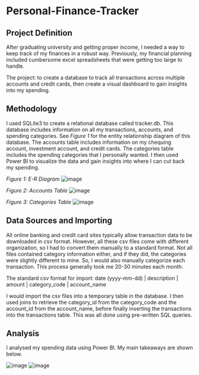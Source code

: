 # Personal-Finance-Tracker
## Project Definition
After graduating university and getting proper income, I needed a way to keep track of my finances in a robust way. Previously, my financial planning included cumbersome excel spreadsheets that were getting too large to handle.

The project: to create a database to track all transactions across multiple accounts and credit cards, then create a visual dashboard to gain insights into my spending.

## Methodology
I used SQLite3 to create a relational database called tracker.db. This database includes information on all my transactions, accounts, and spending categories. See _Figure 1_ for the entity relationship diagram of this database. The accounts table includes information on my chequing account, investment account, and credit cards. The categories table includes the spending categories that I personally wanted. I then used Power BI to visualize the data and gain insights into where I can cut back my spending.

_Figure 1: E-R Diagram_
![image](https://github.com/alexwhoover/Personal-Finance-Tracker/assets/160429258/b42126a6-a59b-41ba-b0b8-de4a6b5934d9)

_Figure 2: Accounts Table_
![image](https://github.com/alexwhoover/Personal-Finance-Tracker/assets/160429258/80b9a95c-673e-4655-bb5d-7e9a4d41c733)

_Figure 3: Categories Table_
![image](https://github.com/alexwhoover/Personal-Finance-Tracker/assets/160429258/6ce5f05e-9c91-416f-a713-d5c095f4f29f)


## Data Sources and Importing
All online banking and credit card sites typically allow transaction data to be downloaded in csv format. However, all these csv files come with different organization, so I had to convert them manually to a standard format. Not all files contained category information either, and if they did, the categories were slightly different to mine. So, I would also manually categorize each transaction. This process generally took me 20-30 minutes each month.

The standard csv format for import:
date (yyyy-mm-dd) | description | amount | category_code | account_name

I would import the csv files into a temporary table in the database. I then used joins to retrieve the category_id from the category_code and the account_id from the account_name, before finally inserting the transactions into the transactions table. This was all done using pre-written SQL queries.

## Analysis
I analysed my spending data using Power BI. My main takeaways are shown below.

![image](https://github.com/alexwhoover/Personal-Finance-Tracker/assets/160429258/0a0471f5-6292-40d6-b92d-491b1a224f86)
![image](https://github.com/alexwhoover/Personal-Finance-Tracker/assets/160429258/7d34be61-14dc-419b-86ed-de90bd79884a)

